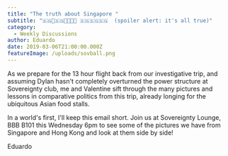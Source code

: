```yaml
---
title: "The truth about Singapore "
subtitle: "🇸🇬🎉🇸🇬🥇🎈🎇🎆 🇸🇬🇸🇬🇸🇬  (spoiler alert: it's all true)"
category:
  - Weekly Discussions
author: Eduardo
date: 2019-03-06T21:00:00.000Z
featureImage: /uploads/sovball.png
---
```

As we prepare for the 13 hour flight back from our investigative trip, and assuming Dylan hasn't completely overturned the power structure at Sovereignty club, me and Valentine sift through the many pictures and lessons in comparative politics from this trip, already longing for the ubiquitous Asian food stalls.



In a world's first, I'll keep this email short. Join us at Sovereignty Lounge, BBB B101 this Wednesday 6pm to see some of the pictures we have from Singapore and Hong Kong and look at them side by side!



Eduardo